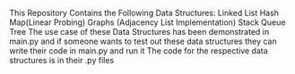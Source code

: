 This Repository Contains the Following Data Structures:
Linked List
Hash Map(Linear Probing)
Graphs (Adjacency List Implementation)
Stack
Queue
Tree
The use case of these Data Structures has been demonstrated in main.py and if someone wants to test out these data structures they can write their code in main.py and run it 
The code for the respective data structures is in their .py files
